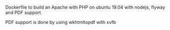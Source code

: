 Dockerfile to build an Apache with PHP on ubuntu 19.04 with nodejs, flyway and PDF support.

PDF support is done by using wkhtmltopdf with xvfb
